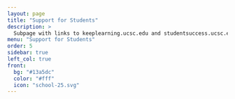 ```yaml
---
layout: page
title: "Support for Students"
description: >
  Subpage with links to keeplearning.ucsc.edu and studentsuccess.ucsc.edu
menu: "Support for Students"
order: 5
sidebar: true
left_col: true
front:
  bg: "#13a5dc"
  color: "#fff"
  icon: "school-25.svg"
---
```


